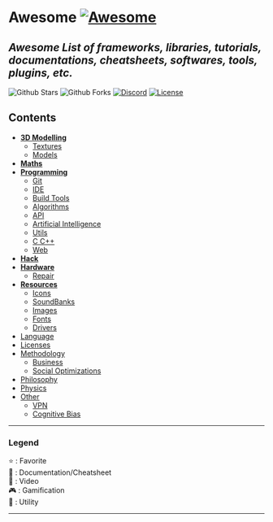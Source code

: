 # Awesome [![Awesome](https://awesome.re/badge-flat.svg)](https://awesome.re)

## *Awesome List of frameworks, libraries, tutorials, documentations, cheatsheets, softwares, tools, plugins, etc.*

![Github Stars](https://img.shields.io/github/stars/MorganCaron/Awesome?style=for-the-badge)
![Github Forks](https://img.shields.io/github/forks/MorganCaron/Awesome?style=for-the-badge)
[![Discord](https://img.shields.io/discord/268838260153909249?label=Chat&logo=Discord&style=for-the-badge)](https://discord.gg/mxZvun4)
[![License](https://img.shields.io/github/license/MorganCaron/Awesome?style=for-the-badge)](https://github.com/MorganCaron/Awesome/blob/master/LICENSE)

## Contents
- **[3D Modelling](3D%20Modelling/index.md)**
	- [Textures](3D%20Modelling/index.md#Textures)
	- [Models](3D%20Modelling/index.md#Models)
- **[Maths](Maths/index.md)**
- **[Programming](Programming/index.md)**
	- [Git](Programming/Git.md)
	- [IDE](Programming/IDE.md)
	- [Build Tools](Programming/Build%20Tools.md)
	- [Algorithms](Programming/Algorithms.md)
	- [API](Programming/API.md)
	- [Artificial Intelligence](Programming/Artificial%20Intelligence.md)
	- [Utils](Programming/Utils.md)
	- [C C++](Programming/C%20C++.md)
	- [Web](Programming/Web/index.md)
- **[Hack](Hack.md)**
- **[Hardware](Hardware.md)**
	- [Repair](Hardware.md#Repair)
- **[Resources](Resources.md)**
	- [Icons](Resources.md#Icons)
	- [SoundBanks](Resources.md#SoundBanks)
	- [Images](Resources.md#Images)
	- [Fonts](Resources.md#Fonts)
	- [Drivers](Resources.md#Drivers)
- [Language](Language.md)
- [Licenses](Licenses.md)
- [Methodology](Methodology.md)
	- [Business](Methodology.md#Business)
	- [Social Optimizations](Methodology.md#Social%20Optimizations)
- [Philosophy](Philosophy.md)
- [Physics](Physics.md)
- [Other](Other.md)
	- [VPN](Other.md#VPN)
	- [Cognitive Bias](Other.md#Cognitive%20Bias)

---

### Legend
:star: : Favorite\
:book: : Documentation/Cheatsheet\
:movie_camera: : Video\
:video_game: : Gamification\
:wrench: : Utility

---
